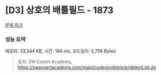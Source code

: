 # [D3] 상호의 배틀필드 - 1873 

[문제 링크](https://swexpertacademy.com/main/code/problem/problemDetail.do?contestProbId=AV5LyE7KD2ADFAXc) 

### 성능 요약

메모리: 33,344 KB, 시간: 184 ms, 코드길이: 2,759 Bytes



> 출처: SW Expert Academy, https://swexpertacademy.com/main/code/problem/problemList.do